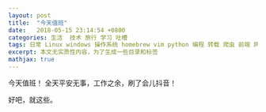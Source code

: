 ```yaml
---
layout: post
title:  "今天值班"
date:   2018-05-15 23:14:54 +0800
categories: 生活  技术 旅行 学习 吐槽
tags: 日常 Linux windows 操作系统 homebrew vim python 编程 转载 爬虫 前端 网络 CSS java C/C++ 
excerpt: 本文无实质性内容，为了生成一些目录和标签		
mathjax: true
---
```


今天值班！
全天平安无事，工作之余，刷了会儿抖音！

好吧，就这些。